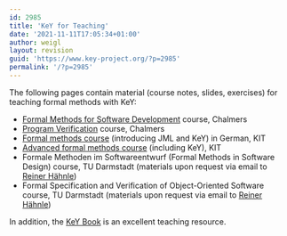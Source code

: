 ```yaml
---
id: 2985
title: 'KeY for Teaching'
date: '2021-11-11T17:05:34+01:00'
author: weigl
layout: revision
guid: 'https://www.key-project.org/?p=2985'
permalink: '/?p=2985'
---
```


The following pages contain material (course notes, slides, exercises) for teaching formal methods with KeY:

- [Formal Methods for Software Development](http://www.cse.chalmers.se/edu/course/TDA294_Formal_Methods_for_Software_Development/) course, Chalmers
- [Program Verification](http://www.cse.chalmers.se/edu/course/TDA566/) course, Chalmers
- [Formal methods course](https://formal.iti.kit.edu/teaching/FormSysWS1617/) (introducing JML and KeY) in German, KIT
- [Advanced formal methods course](https://formal.iti.kit.edu/teaching/FormSys2SoSe2017/) (including KeY), KIT
- Formale Methoden im Softwareentwurf (Formal Methods in Software Design) course, TU Darmstadt (materials upon request via email to [Reiner Hähnle](https://www.key-project.org/about/people/))
- Formal Specification and Verification of Object-Oriented Software course, TU Darmstadt (materials upon request via email to [Reiner Hähnle](https://www.key-project.org/about/people/))

In addition, the [KeY Book](https://www.key-project.org/thebook2/) is an excellent teaching resource.